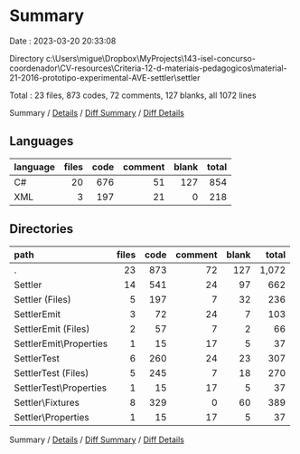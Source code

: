 # Summary

Date : 2023-03-20 20:33:08

Directory c:\\Users\\migue\\Dropbox\\MyProjects\\143-isel-concurso-coordenador\\CV-resources\\Criteria-12-d-materiais-pedagogicos\\material-21-2016-prototipo-experimental-AVE-settler\\settler

Total : 23 files,  873 codes, 72 comments, 127 blanks, all 1072 lines

Summary / [Details](details.md) / [Diff Summary](diff.md) / [Diff Details](diff-details.md)

## Languages
| language | files | code | comment | blank | total |
| :--- | ---: | ---: | ---: | ---: | ---: |
| C# | 20 | 676 | 51 | 127 | 854 |
| XML | 3 | 197 | 21 | 0 | 218 |

## Directories
| path | files | code | comment | blank | total |
| :--- | ---: | ---: | ---: | ---: | ---: |
| . | 23 | 873 | 72 | 127 | 1,072 |
| Settler | 14 | 541 | 24 | 97 | 662 |
| Settler (Files) | 5 | 197 | 7 | 32 | 236 |
| SettlerEmit | 3 | 72 | 24 | 7 | 103 |
| SettlerEmit (Files) | 2 | 57 | 7 | 2 | 66 |
| SettlerEmit\\Properties | 1 | 15 | 17 | 5 | 37 |
| SettlerTest | 6 | 260 | 24 | 23 | 307 |
| SettlerTest (Files) | 5 | 245 | 7 | 18 | 270 |
| SettlerTest\\Properties | 1 | 15 | 17 | 5 | 37 |
| Settler\\Fixtures | 8 | 329 | 0 | 60 | 389 |
| Settler\\Properties | 1 | 15 | 17 | 5 | 37 |

Summary / [Details](details.md) / [Diff Summary](diff.md) / [Diff Details](diff-details.md)